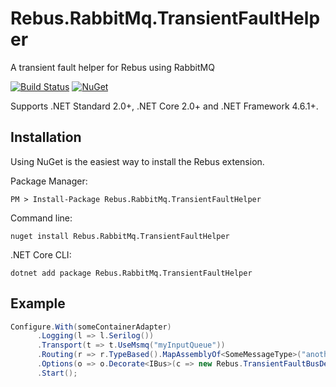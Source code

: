 # Rebus.RabbitMq.TransientFaultHelper
A transient fault helper for Rebus using RabbitMQ



[![Build Status](https://travis-ci.org/idfy-io/Rebus.RabbitMq.TransientFaultHelper.svg?branch=master)](https://travis-ci.org/idfy-io/Rebus.RabbitMq.TransientFaultHelper) [![NuGet](https://img.shields.io/nuget/v/Rebus.RabbitMq.TransientFaultHelper.svg)](https://www.nuget.org/packages/Rebus.RabbitMq.TransientFaultHelper)



Supports .NET Standard 2.0+, .NET Core 2.0+ and .NET Framework 4.6.1+.

## Installation
Using NuGet is the easiest way to install the Rebus extension.

Package Manager:

	PM > Install-Package Rebus.RabbitMq.TransientFaultHelper

Command line:  

	nuget install Rebus.RabbitMq.TransientFaultHelper

.NET Core CLI:  

	dotnet add package Rebus.RabbitMq.TransientFaultHelper

## Example

  ```csharp
Configure.With(someContainerAdapter)
        .Logging(l => l.Serilog())
        .Transport(t => t.UseMsmq("myInputQueue"))
        .Routing(r => r.TypeBased().MapAssemblyOf<SomeMessageType>("anotherInputQueue"))
        .Options(o => o.Decorate<IBus>(c => new Rebus.TransientFaultBusDecorator(c.Get<IBus>())))
        .Start();
```